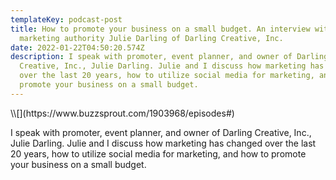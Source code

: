 ```yaml
---
templateKey: podcast-post
title: How to promote your business on a small budget. An interview with
  marketing authority Julie Darling of Darling Creative, Inc.
date: 2022-01-22T04:50:20.574Z
description: I speak with promoter, event planner, and owner of Darling
  Creative, Inc., Julie Darling. Julie and I discuss how marketing has changed
  over the last 20 years, how to utilize social media for marketing, and how to
  promote your business on a small budget.
---
```

<div id="buzzsprout-player-9817367"></div><script src="https://www.buzzsprout.com/1903968/9817367-how-to-promote-your-business-on-a-small-budget-an-interview-with-marketing-authority-julie-darling-of-darling-creative-inc.js?container_id=buzzsprout-player-9817367&player=small" type="text/javascript" charset="utf-8"></script>\\[](https://www.buzzsprout.com/1903968/episodes#)

I speak with promoter, event planner, and owner of Darling Creative, Inc., Julie Darling. Julie and I discuss how marketing has changed over the last 20 years, how to utilize social media for marketing, and how to promote your business on a small budget.